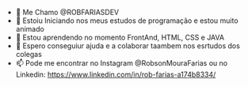 - 👋 Me Chamo @ROBFARIASDEV
- 👀 Estoiu Iniciando nos meus estudos de programação e estou muito animado
- 🌱 Estou aprendendo no momento FrontAnd, HTML, CSS e JAVA
- 💞️ Espero conseguiur ajuda e a colaborar taambem nos esrtudos dos colegas
- 📫 Pode me encontrar no Instagram @RobsonMouraFarias ou no Linkedin: https://www.linkedin.com/in/rob-farias-a174b8334/

<!---
ROBFARIASDEV/ROBFARIASDEV is a ✨ special ✨ repository because its `README.md` (this file) appears on your GitHub profile.
You can click the Preview link to take a look at your changes.
--->
